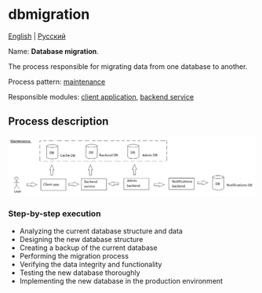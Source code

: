 # dbmigration

[English](dbmigration.md) | [Русский](dbmigration.ru.md)

Name: **Database migration**.

The process responsible for migrating data from one database to another.

Process pattern: [maintenance](../../processpatterns/maintenance.md)

Responsible modules: [client application](../../frontend/adminclient.md), [backend service](../../backend/adminbackend.md)

## Process description

![maintenance_overall](../../img/maintenance_overall.png)

### Step-by-step execution

- Analyzing the current database structure and data
- Designing the new database structure
- Creating a backup of the current database
- Performing the migration process
- Verifying the data integrity and functionality
- Testing the new database thoroughly
- Implementing the new database in the production environment
